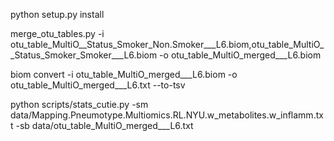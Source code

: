 python setup.py install

merge_otu_tables.py -i otu_table_MultiO__Status_Smoker_Non.Smoker___L6.biom,otu_table_MultiO__Status_Smoker_Smoker___L6.biom -o otu_table_MultiO_merged___L6.biom

biom convert -i otu_table_MultiO_merged___L6.biom -o otu_table_MultiO_merged___L6.txt --to-tsv

python scripts/stats_cutie.py -sm data/Mapping.Pneumotype.Multiomics.RL.NYU.w_metabolites.w_inflamm.txt -sb data/otu_table_MultiO_merged___L6.txt
